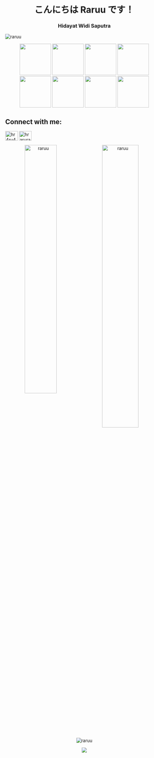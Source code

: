 <h1 align="center">こんにちは Raruu です！</h1>
<h3 align="center">Hidayat Widi Saputra</h3>


<p align="left"> <img src="https://komarev.com/ghpvc/?username=raruu&label=Profile%20views&color=0e75b6&style=flat" alt="raruu" /> </p>

<p align="center">
  <img width="100" src="https://media.tenor.com/G3SyWVrEBQoAAAAd/bocchi-bocchi-the-rock.gif"/>
  <img width="100" src="https://media.tenor.com/G3SyWVrEBQoAAAAd/bocchi-bocchi-the-rock.gif"/>
  <img width="100" src="https://media.tenor.com/G3SyWVrEBQoAAAAd/bocchi-bocchi-the-rock.gif"/>
  <img width="100" src="https://media.tenor.com/G3SyWVrEBQoAAAAd/bocchi-bocchi-the-rock.gif"/>
  <img width="100" src="https://media.tenor.com/G3SyWVrEBQoAAAAd/bocchi-bocchi-the-rock.gif"/>
  <img width="100" src="https://media.tenor.com/G3SyWVrEBQoAAAAd/bocchi-bocchi-the-rock.gif"/>
  <img width="100" src="https://media.tenor.com/G3SyWVrEBQoAAAAd/bocchi-bocchi-the-rock.gif"/>
  <img width="100" src="https://media.tenor.com/G3SyWVrEBQoAAAAd/bocchi-bocchi-the-rock.gif"/>
</p>


## Connect with me:
<p align="left">
<a href="https://twitter.com/hr4ru4" target="blank"><img align="center" src="https://raw.githubusercontent.com/rahuldkjain/github-profile-readme-generator/master/src/images/icons/Social/twitter.svg" alt="hr4ru4" height="30" width="40" /></a>
<a href="https://instagram.com/hraruraruraru" target="blank"><img align="center" src="https://raw.githubusercontent.com/rahuldkjain/github-profile-readme-generator/master/src/images/icons/Social/instagram.svg" alt="hraruraruraru" height="30" width="40" /></a>
</p>

<p align="center">
  <img align="left" src="https://github-readme-stats.vercel.app/api?username=raruu&show_icons=true&theme=tokyonight&locale=en" alt="raruu" width="45%"/>
  <img align="" src="https://github-readme-streak-stats.herokuapp.com/?user=raruu&theme=tokyonight&locale=en" alt="raruu" width="48%"/>
  
</p> 
<p align="center">
  <img align="center" src="https://github-readme-stats.vercel.app/api/top-langs?username=raruu&show_icons=true&theme=tokyonight&locale=en&layout=compact" alt="raruu" /> 
</p>

<p align="center">
  <img src="https://media.tenor.com/mzo_6q_TMW0AAAAC/shirasu-azusa-blue-archive.gif"/>
   
</p> 

